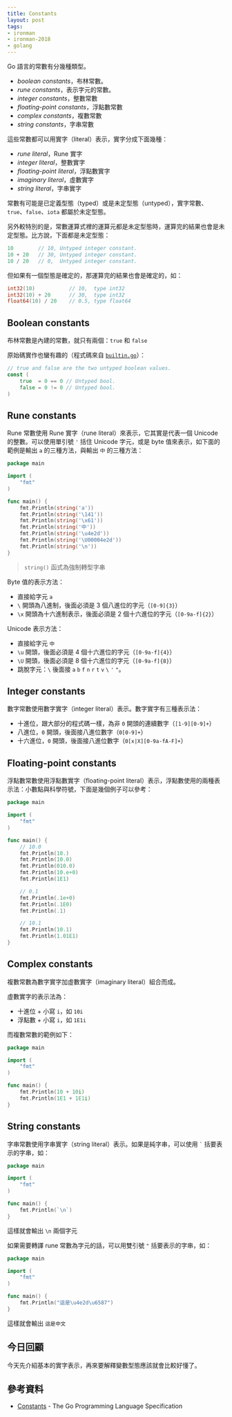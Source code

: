 ```yaml
---
title: Constants
layout: post
tags:
- ironman
- ironman-2018
- golang
---
```


Go 語言的常數有分幾種類型。

* *boolean constants*，布林常數。
* *rune constants*，表示字元的常數。
* *integer constants*，整數常數
* *floating-point constants*，浮點數常數
* *complex constants*，複數常數
* *string constants*，字串常數

這些常數都可以用實字（literal）表示，實字分成下面幾種：

* *rune literal*，Rune 實字
* *integer literal*，整數實字
* *floating-point literal*，浮點數實字
* *imaginary literal*，虛數實字
* *string literal*，字串實字

常數有可能是已定義型態（typed）或是未定型態（untyped），實字常數、`true`、`false`、`iota` 都屬於未定型態。

另外較特別的是，常數運算式裡的運算元都是未定型態時，運算完的結果也會是未定型態。比方說，下面都是未定型態：

```go
10        // 10, Untyped integer constant.
10 + 20   // 30, Untyped integer constant.
10 / 20   // 0,  Untyped integer constant.
```

但如果有一個型態是確定的，那運算完的結果也會是確定的，如：

```go
int32(10)           // 10,  type int32
int32(10) + 20      // 30,  type int32
float64(10) / 20    // 0.5, type float64
```

## Boolean constants

布林常數是內建的常數，就只有兩個：`true` 和 `false`

原始碼實作也蠻有趣的（程式碼來自 [`builtin.go`](https://github.com/golang/go/blob/master/src/builtin/builtin.go#L16-L20)）：

```go
// true and false are the two untyped boolean values.
const (
	true  = 0 == 0 // Untyped bool.
	false = 0 != 0 // Untyped bool.
)
```

## Rune constants

Rune 常數使用 Rune 實字（rune literal）來表示，它其實是代表一個 Unicode 的整數。可以使用單引號 `'` 括住 Unicode 字元，或是 byte 值來表示，如下面的範例是輸出 `a` 的三種方法，與輸出 `中` 的三種方法：

```go
package main

import (
	"fmt"
)

func main() {
	fmt.Println(string('a'))
	fmt.Println(string('\141'))
	fmt.Println(string('\x61'))
	fmt.Println(string('中'))
	fmt.Println(string('\u4e2d'))
	fmt.Println(string('\U00004e2d'))
	fmt.Println(string('\n'))
}
```

> `string()` 函式為強制轉型字串

Byte 值的表示方法：

* 直接給字元 `a`
* `\` 開頭為八進制，後面必須是 3 個八進位的字元（`[0-9]{3}`）
* `\x` 開頭為十六進制表示，後面必須是 2 個十六進位的字元（`[0-9a-f]{2}`）

Unicode 表示方法：

* 直接給字元 `中`
* `\u` 開頭，後面必須是 4 個十六進位的字元（`[0-9a-f]{4}`）
* `\U` 開頭，後面必須是 8 個十六進位的字元（`[0-9a-f]{8}`）
* 跳脫字元：`\` 後面接 `a` `b` `f` `n` `r` `t` `v` `\` `'` `"`。

## Integer constants

數字常數使用數字實字（integer literal）表示。數字實字有三種表示法：

* 十進位，跟大部分的程式碼一樣，為非 `0` 開頭的連續數字（`[1-9][0-9]+`）
* 八進位，`0` 開頭，後面接八進位數字（`0[0-9]+`）
* 十六進位，`0` 開頭，後面接八進位數字（`0[x|X][0-9a-fA-F]+`）

## Floating-point constants

浮點數常數使用浮點數實字（floating-point literal）表示，浮點數使用的兩種表示法：小數點與科學符號，下面是幾個例子可以參考：

```go
package main

import (
	"fmt"
)

func main() {
	// 10.0
	fmt.Println(10.)
	fmt.Println(10.0)
	fmt.Println(010.0)
	fmt.Println(10.e+0)
	fmt.Println(1E1)

	// 0.1
	fmt.Println(.1e+0)
	fmt.Println(.1E0)
	fmt.Println(.1)

	// 10.1
	fmt.Println(10.1)
	fmt.Println(1.01E1)
}
```

## Complex constants

複數常數為數字實字加虛數實字（imaginary literal）組合而成。

虛數實字的表示法為：

* 十進位 + 小寫 `i`，如 `10i`
* 浮點數 + 小寫 `i`，如 `1E1i`

而複數常數的範例如下：

```go
package main

import (
	"fmt"
)

func main() {
	fmt.Println(10 + 10i)
	fmt.Println(1E1 + 1E1i)
}
```

## String constants

字串常數使用字串實字（string literal）表示。如果是純字串，可以使用 `` ` `` 括要表示的字串，如：

```go
package main

import (
	"fmt"
)

func main() {
	fmt.Println(`\n`)
}
```

這樣就會輸出 `\n` 兩個字元

如果需要轉譯 rune 常數為字元的話，可以用雙引號 `"` 括要表示的字串，如：

```go
package main

import (
	"fmt"
)

func main() {
	fmt.Println("這是\u4e2d\u6587")
}
```

這樣就會輸出 `這是中文`

## 今日回顧

今天先介紹基本的實字表示，再來要解釋變數型態應該就會比較好懂了。

## 參考資料

* [Constants][] - The Go Programming Language Specification

[Constants]: https://golang.org/ref/spec#Constants
